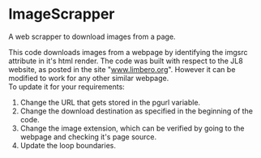# ImageScrapper
A web scrapper to download images from a page.

This code downloads images from a webpage by identifying the imgsrc attribute in it's html render. The code was built with respect to the JL8 website, as posted in the site "www.limbero.org". However it can be modified to work for any other similar webpage. <br />
To update it for your requirements: <br />
1) Change the URL that gets stored in the pgurl variable. <br />
2) Change the download destination as specified in the beginning of the code. <br />
3) Change the image extension, which can be verified by going to the webpage and checking it's page source. <br />
4) Update the loop boundaries.
